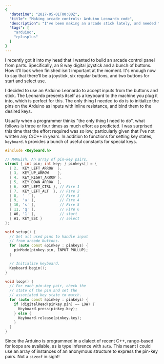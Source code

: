 ```yaml
---
{
  "datetime": "2017-05-01T00:00Z",
  "title": "Making arcade controls: Arduino Leonardo code",
  "description": "I've been making an arcade stick lately, and needed to add the electronics. I opted to use ab arduino Leonardo, and the code was surprisingly short.",
  "tags": [
    "arduino",
    "cplusplus"
  ]
}
---
```

I recently got it into my head that I wanted to build an arcade control panel
from parts. Specifically, an 8 way digital joystick and a bunch of buttons. How
it'll look when finished isn't important at the moment. It's enough now to say
that there'll be a joystick, six regular buttons, and two buttons for start and
select use.

I decided to use an Arduino Leonardo to accept inputs from the buttons and
stick. The Leonardo presents itself as a keyboard to the machine you plug it
into, which is perfect for this. The only thing I needed to do is to initialize
the pins on the Arduino as inputs with inline resistance, and bind them to the
desired keys.

Usually when a programmer thinks "the only thing I need to do", what follows is
three or four times as much effort as predicted. I was surprised this time that
the effort required was so low, particularly given that I've not written any
C/C++ in years. In addition to functions for setting key states, `keyboard.h`
provides a bunch of useful constants for special keys.

```cpp
#include <Keyboard.h>

// MAMEish. An array of pin-key pairs.
struct { int pin; int key; } pinkeys[] = {
  { 2,  KEY_LEFT_ARROW  },
  { 3,  KEY_UP_ARROW    },
  { 4,  KEY_RIGHT_ARROW },
  { 5,  KEY_DOWN_ARROW  },
  { 6,  KEY_LEFT_CTRL }, // Fire 1
  { 7,  KEY_LEFT_ALT  }, // Fire 2
  { 8,  ' ' },           // Fire 3
  { 9,  'a' },           // Fire 4
  { 10, 's' },           // Fire 5
  { 11, 'q' },           // Fire 6
  { A0, '1' },           // start
  { A1, KEY_ESC }        // select
};

void setup() {
  // Set all used pins to handle input
  // from arcade buttons.
  for (auto const &pinkey : pinkeys) {
    pinMode(pinkey.pin, INPUT_PULLUP);
  }

  // Initialize keyboard.
  Keyboard.begin();
}

void loop() {
  // For each pin-key pair, check the
  // state of the pin and set the
  // associated key state to match.
  for (auto const &pinkey : pinkeys) {
    if (digitalRead(pinkey.pin) == LOW) {
      Keyboard.press(pinkey.key);
    } else {
      Keyboard.release(pinkey.key);
    }
  }
}
```

Since the Arduino is programmed in a dialect of recent  C++, range-based for
loops are available, as is type inference with `auto`. This meant I could use an
array of instances of an anonymous structure to express the pin-key pairs. Not a
`sizeof` in sight!
